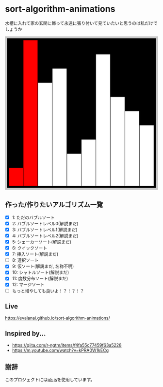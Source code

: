 # sort-algorithm-animations
水槽に入れて家の玄関に飾って永遠に張り付いて見ていたいと思うのは私だけでしょうか  

![animation gif](img/sort-anim-vproto0.gif)


## 作った/作りたいアルゴリズム一覧
- [x] 1: ただのバブルソート
- [x] 2: バブルソートレベル0(解説まだ)
- [x] 3: バブルソートレベル1(解説まだ)
- [x] 4: バブルソートレベル2(解説まだ)
- [x] 5: シェーカーソート(解説まだ)
- [x] 6: クイックソート
- [x] 7: 挿入ソート(解説まだ)
- [ ] 8: 選択ソート
- [x] 9: 仮ソート(解説まだ, 名称不明)
- [x] 10: シャトルソート(解説まだ)
- [x] 11: 度数分布ソート(解説まだ)
- [x] 12: マージソート
- [ ] もっと増やしても良いよ！？！？！？

## Live
<https://evalanai.github.io/sort-algorithm-animations/>

## Inspired by...
* https://qiita.com/r-ngtm/items/f4fa55c77459f63a5228
* https://m.youtube.com/watch?v=kPRA0W1kECg

## 謝辞
このプロジェクトには[p5.js](https://p5js.org/)を使用しています。  
